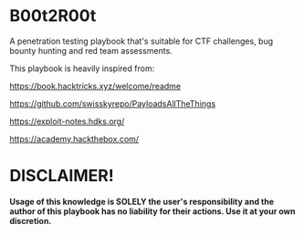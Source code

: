 # B00t2R00t
A penetration testing playbook that's suitable for CTF challenges, bug bounty hunting and red team assessments.

This playbook is heavily inspired from:

https://book.hacktricks.xyz/welcome/readme

https://github.com/swisskyrepo/PayloadsAllTheThings

https://exploit-notes.hdks.org/

https://academy.hackthebox.com/

# DISCLAIMER!

#### Usage of this knowledge is SOLELY the user's responsibility and the author of this playbook has no liability for their actions. Use it at your own discretion.

